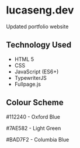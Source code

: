 # lucaseng.dev
Updated portfolio website

## Technology Used
- HTML 5
- CSS
- JavaScript (ES6+)
- TypewriterJS
- Fullpage.js

## Colour Scheme
#112240 - Oxford Blue

#7AE582 - Light Green

#BAD7F2 - Columbia Blue
